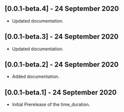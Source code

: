 ## [0.0.1-beta.4] - 24 September 2020
- Updated documentation.

## [0.0.1-beta.3] - 24 September 2020
- Updated documentation.

## [0.0.1-beta.2] - 24 September 2020
- Added documentation.

## [0.0.1-beta.1] - 24 September 2020
- Initial Prerelease of the time_duration.
